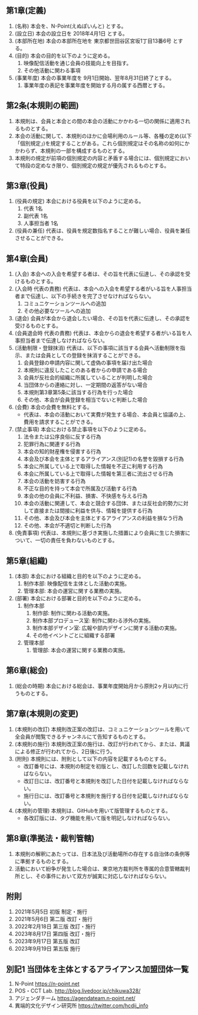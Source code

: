 ## 第1章(定義)

1. (名称) 本会を、N-Point(えぬぽいんと) とする。
2. (設立日) 本会の設立日を 2018年4月1日 とする。
3. (本部所在地) 本会の本部所在地を 東京都世田谷区宮坂1丁目13番6号 とする。
4. (目的) 本会の目的を以下のように定める。
    1. 映像配信活動を通じ会員の技能向上を目指す。
    2. その他活動に関わる事項
5. (事業年度) 本会の事業年度を 9月1日開始、翌年8月31日終了とする。
    1. 事業年度の表記を事業年度を開始する月の属する西暦とする。

## 第2条(本規則の範囲)

1. 本規則は、会員と本会との間の本会の活動にかかわる一切の関係に適用されるものとする。
2. 本会の活動に関して、本規則のほかに会場利用のルール等、各種の定め(以下「個別規定」)を規定することがある。これら個別規定はその名称の如何にかかわらず、本規則の一部を構成するものとする。
3. 本規則の規定が前項の個別規定の内容と矛盾する場合には、個別規定において特段の定めなき限り、個別規定の規定が優先されるものとする。

## 第3章(役員)

1. (役員の規定) 本会における役員を以下のように定める。
    1. 代表 1名
    2. 副代表 1名
    3. 人事担当者 1名
2. (役員の兼任) 代表は、役員を規定数指名することが難しい場合、役員を兼任させることができる。

## 第4章(会員)

1. (入会) 本会への入会を希望する者は、その旨を代表に伝達し、その承認を受けるものとする。
2. (入会時 代表の責務) 代表は、本会への入会を希望する者がいる旨を人事担当者まで伝達し、以下の手続きを完了させなければならない。
    1. コミュニケーションツールへの追加
    2. その他必要なツールへの追加
2. (退会) 会員が本会から退会したい場合、その旨を代表に伝達し、その承認を受けるものとする。
1. (会員退会時 代表の責務) 代表は、本会からの退会を希望する者がいる旨を人事担当者まで伝達しなければならない。
3. (活動制限・登録抹消) 代表は、以下の事項に該当する会員へ活動制限を指示、または会員としての登録を抹消することができる。
    1. 会員登録の申請内容に関して虚偽の事項を届け出た場合
    2. 本規則に違反したことのある者からの申請である場合
    3. 会員が反社会的組織に所属していることが判明した場合
	4. 当団体からの連絡に対し、一定期間の返答がない場合
    5. 本規則第3章第5条に該当する行為を行った場合
    6. その他、本会が会員登録を相当でないと判断した場合
4. (会費) 本会の会費を無料とする。
    - 代表は、本会の活動において実費が発生する場合、本会員と協議の上、費用を請求することができる。
5. (禁止事項) 本会における禁止事項を以下のように定める。
    1. 法令または公序良俗に反する行為
    2. 犯罪行為に関連する行為
    3. 本会の知的財産権を侵害する行為
    4. 本会及び本会を主体とするアライアンス(別記1)の名誉を毀損する行為
    5. 本会に所属している上で取得した情報を不正に利用する行為
    6. 本会に所属している上で取得した情報を第三者に流出させる行為
    7. 本会の活動を妨害する行為
    8. 不正な目的を持って本会で所属及び活動する行為
    9. 本会の他の会員に不利益、損害、不快感を与える行為
    10. 本会の活動に関連して、本会と競合する団体、または反社会的勢力に対して直接または間接に利益を供与、情報を提供する行為
    11. その他、本会及び本会を主体とするアライアンスの利益を損なう行為
    12. その他、本会が不適切と判断した行為
6. (免責事項) 代表は、本規則に基づき実施した措置により会員に生じた損害について、一切の責任を負わないものとする。

## 第5章(組織)

1. (本部) 本会における組織と目的を以下のように定める。
    1. 制作本部: 映像配信を主体とした活動の実施。
    2. 管理本部: 本会の運営に関する業務の実施。
2. (部署) 本会における部署と目的を以下のように定める。
    1. 制作本部
        1. 制作部: 制作に関わる活動の実施。
        2. 制作本部プロデュース室: 制作に関わる渉外の実施。
        3. 制作本部デザイン室: 広報や部内デザインに関する活動の実施。
        4. その他イベントごとに組織する部署
    2. 管理本部
        1. 管理部: 本会の運営に関する業務の実施。

## 第6章(総会)

1. (総会の時期) 本会における総会は、事業年度開始月から原則2ヶ月以内に行うものとする。

## 第7章(本規則の変更)

1. (本規則の改訂) 本規則改正案の改訂は、コミュニケーションツールを用いて全会員が閲覧できるチャンネルにて告知するものとする。
2. (本規則の施行) 本規則改正案の施行は、改訂が行われてから、または、異議による修正が行われてから、2日後に行う。
3. (附則) 本規則には、附則として以下の内容を記載するものとする。
    - 改訂番号には、本規則の制定を初版とし、改訂した回数を記載しなければならない。
    - 改訂日には、改訂番号と本規則を改訂した日付を記載しなければならない。
    - 施行日には、改訂番号と本規則を施行する日付を記載しなければならない。
4. (本規則の管理) 本規則は、GitHubを用いて版管理するものとする。
    - 各改訂版には、タグ機能を用いて版を明記しなければならない。

## 第8章(準拠法・裁判管轄)

1. 本規則の解釈にあたっては、日本法及び活動場所の存在する自治体の条例等に準拠するものとする。
2. 活動において紛争が発生した場合は、東京地方裁判所を専属的合意管轄裁判所とし、その事件において双方が誠実に対応しなければならない。

## 附則

1. 2021年5月5日 初版 制定・施行
2. 2021年5月6日 第二版 改訂・施行
3. 2022年2月18日 第三版 改訂・施行
4. 2023年8月17日 第四版 改訂・施行
5. 2023年9月17日 第五版 改訂
6. 2023年9月19日 第五版 施行

## 別記1 当団体を主体とするアライアンス加盟団体一覧

1. N-Point https://n-point.net
2. POS・CCT Lab. http://blog.livedoor.jp/chikuwa328/
3. アジェンダチーム https://agendateam.n-point.net/
4. 異端的文化デザイン研究所 https://twitter.com/hcdij_info
